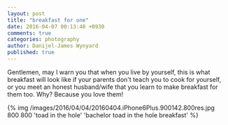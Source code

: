 ```yaml
---
layout: post
title: "breakfast for one"
date: 2016-04-07 00:13:48 +0930
comments: true
categories: photography
author: Danijel-James Wynyard
published: true
---
```

Gentlemen, may I warn you that when you live by yourself, this is what breakfast will look like if your parents don't teach you to cook for yourself, or you meet an honest husband/wife that you learn to make breakfast for them too. Why? Because you love them!

{% img /images/2016/04/04/20160404.iPhone6Plus.900142.800res.jpg 800 800 'toad in the hole' 'bachelor toad in the hole breakfast' %}